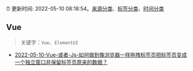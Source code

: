 :alarm_clock: 更新时间: 2022-05-10 08:18:54。[来源分类](../README.md)、[标签分类](../TAGS.md)、[时间分类](../TIMELINE.md)

## Vue


> 关键字：`Vue`、`ElementUI`



- [2022-05-10-Vue-或者-Js-如何做到像浏览器一样拖拽标签页把标签页变成一个独立窗口并保留标签页原来的数据？](https://www.v2ex.com/t/851982) 